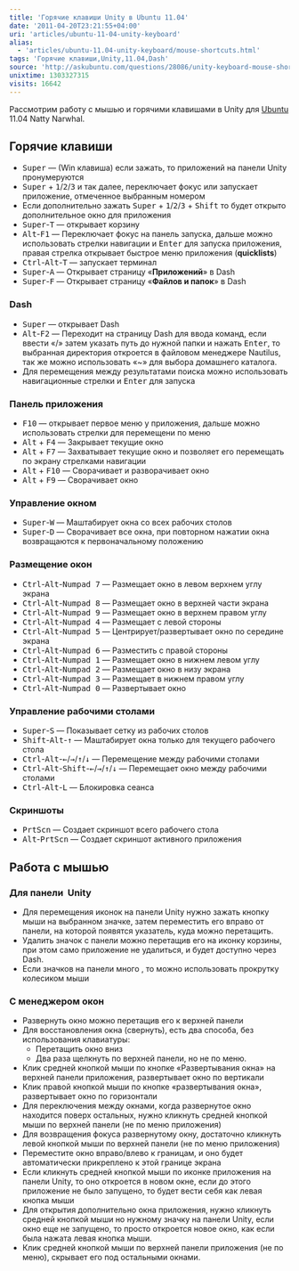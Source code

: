 ```yaml
---
title: 'Горячие клавиши Unity в Ubuntu 11.04'
date: '2011-04-20T23:21:55+04:00'
uri: 'articles/ubuntu-11-04-unity-keyboard'
alias: 
  - 'articles/ubuntu-11.04-unity-keyboard/mouse-shortcuts.html'
tags: 'Горячие клавиши,Unity,11.04,Dash'
source: 'http://askubuntu.com/questions/28086/unity-keyboard-mouse-shortcuts?tab=votes#tab-top'
unixtime: 1303327315
visits: 16642
---
```

Рассмотрим работу с мышью и горячими клавишами в Unity для [Ubuntu](ubuntu/) 11.04 Natty Narwhal.

## Горячие клавиши

*   <kbd>Super</kbd> — (Win клавиша) если зажать, то приложений на панели Unity пронумеруются
*   <kbd>Super</kbd> + <kbd>1</kbd>/<kbd>2</kbd>/<kbd>3</kbd> и так далее, переключает фокус или запускает приложение, отмеченное выбранным номером
*   Если дополнительно зажать <kbd>Super</kbd> + <kbd>1</kbd>/<kbd>2</kbd>/<kbd>3</kbd> + <kbd>Shift</kbd> то будет открыто дополнительное окно для приложения
*   <kbd>Super</kbd>\-<kbd>T</kbd> — открывает корзину
*   <kbd>Alt</kbd>\-<kbd>F1</kbd> — Переключает фокус на панель запуска, дальше можно использовать стрелки навигации и <kbd>Enter</kbd> для запуска приложения, правая стрелка открывает быстрое меню приложения (**quicklists**)
*   <kbd>Ctrl</kbd>\-<kbd>Alt</kbd>\-<kbd>T</kbd> — запускает терминал
*   <kbd>Super</kbd>\-<kbd>A</kbd> — Открывает страницу «**Приложений**» в Dash
*   <kbd>Super</kbd>\-<kbd>F</kbd> — Открывает страницу «**Файлов и папок**» в Dash

### Dash

*   <kbd>Super</kbd> — открывает Dash
*   <kbd>Alt</kbd>\-<kbd>F2</kbd> — Переходит на страницу Dash для ввода команд, если ввести «/» затем указать путь до нужной папки и нажать <kbd>Enter</kbd>, то выбранная директория откроется в файловом менеджере Nautilus, так же можно использовать «~» для выбора домашнего каталога.
*   Для перемещения между результатами поиска можно использовать навигационные стрелки и <kbd>Enter</kbd> для запуска

### Панель приложения

*   <kbd>F10</kbd> — открывает первое меню у приложения, дальше можно использовать стрелки для перемещени по меню
*   <kbd>Alt</kbd> + <kbd>F4</kbd> — Закрывает текущие окно
*   <kbd>Alt</kbd> + <kbd>F7</kbd> — Захватывает текущие окно и позволяет его перемещать по экрану стрелками навигации
*   <kbd>Alt</kbd> + <kbd>F10</kbd> — Сворачивает и разворачивает окно
*   <kbd>Alt</kbd> + <kbd>F9</kbd> — Сворачивает окно

### Управление окном

*   <kbd>Super</kbd>\-<kbd>W</kbd> — Маштабирует окна со всех рабочих столов
*   <kbd>Super</kbd>\-<kbd>D</kbd> — Сворачивает все окна, при повторном нажатии окна возвращаются к первоначальному положению

### Размещение окон

*   <kbd>Ctrl</kbd>\-<kbd>Alt</kbd>\-<kbd>Numpad 7</kbd> — Размещает окно в левом верхнем углу экрана
*   <kbd>Ctrl</kbd>\-<kbd>Alt</kbd>\-<kbd>Numpad 8</kbd> — Размещает окно в верхней части экрана
*   <kbd>Ctrl</kbd>\-<kbd>Alt</kbd>\-<kbd>Numpad 9</kbd> — Размещает окно в верхнем правом углу
*   <kbd>Ctrl</kbd>\-<kbd>Alt</kbd>\-<kbd>Numpad 4</kbd> — Размещает с левой стороны
*   <kbd>Ctrl</kbd>\-<kbd>Alt</kbd>\-<kbd>Numpad 5</kbd> — Центрирует/развертывает окно по середине экрана
*   <kbd>Ctrl</kbd>\-<kbd>Alt</kbd>\-<kbd>Numpad 6</kbd> — Разместить с правой стороны
*   <kbd>Ctrl</kbd>\-<kbd>Alt</kbd>\-<kbd>Numpad 1</kbd> — Размещает окно в нижнем левом углу
*   <kbd>Ctrl</kbd>\-<kbd>Alt</kbd>\-<kbd>Numpad 2</kbd> — Размещает окно в низу экрана
*   <kbd>Ctrl</kbd>\-<kbd>Alt</kbd>\-<kbd>Numpad 3</kbd> — Размещает в нижнем правом углу
*   <kbd>Ctrl</kbd>\-<kbd>Alt</kbd>\-<kbd>Numpad 0</kbd> — Развертывает окно

### Управление рабочими столами

*   <kbd>Super</kbd>\-<kbd>S</kbd> — Показывает сетку из рабочих столов
*   <kbd>Shift</kbd>\-<kbd>Alt</kbd>\-<kbd>↑</kbd> — Маштабирует окна только для текущего рабочего стола
*   <kbd>Ctrl</kbd>\-<kbd>Alt</kbd>\-<kbd>←</kbd>/<kbd>→</kbd>/<kbd>↑</kbd>/<kbd>↓</kbd> — Перемещение между рабочими столами
*   <kbd>Ctrl</kbd>\-<kbd>Alt</kbd>\-<kbd>Shift</kbd>\-<kbd>←</kbd>/<kbd>→</kbd>/<kbd>↑</kbd>/<kbd>↓</kbd> — Перемещает окно между рабочими столами
*   <kbd>Ctrl</kbd>\-<kbd>Alt</kbd>\-<kbd>L</kbd> — Блокировка сеанса

### Скриншоты

*   <kbd>PrtScn</kbd> — Создает скриншот всего рабочего стола
*   <kbd>Alt</kbd>\-<kbd>PrtScn</kbd> — Создает скриншот активного приложения

## Работа с мышью

### Для панели  Unity

*   Для перемещения иконок на панели Unity нужно зажать кнопку мыши на выбранном значке, затем переместить его вправо от панели, на которой появятся указатель, куда можно перетащить.
*   Удалить значок с панели можно перетащив его на иконку корзины, при этом само приложение не удалиться, и будет доступно через Dash.
*   Если значков на панели много , то можно использовать прокрутку колесиком мыши

### С менеджером окон

*   Развернуть окно можно перетащив его к верхней панели
*   Для восстановления окна (свернуть), есть два способа, без использования клавиатуры:
    *   Перетащить окно вниз
    *   Два раза щелкнуть по верхней панели, но не по меню.
*   Клик средней кнопкой мыши по кнопке «Развертывания окна» на верхней панели приложения, развертывает окно по вертикали
*   Клик правой кнопкой мыши по кнопке «развертывания окна», развертывает окно по горизонтали
*   Для переключения между окнами, когда развернутое окно находится поверх остальных, нужно кликнуть средней кнопкой мыши по верхней панели (не по меню приложения)
*   Для возвращения фокуса развернутому окну, достаточно кликнуть левой кнопкой мыши по верхней панели (не по меню приложения)
*   Переместите окно вправо/влево к границам, и оно будет автоматически прикреплено к этой границе экрана
*   Если кликнуть средней кнопкой мыши по иконке приложения на панели Unity, то оно откроется в новом окне, если до этого приложение не было запущено, то будет вести себя как левая кнопка мыши
*   Для открытия дополнительно окна приложения, нужно кликнуть средней кнопкой мыши но нужному значку на панели Unity, если окно еще не запущено, то просто откроется новое окно, как если была нажата левая кнопка мыши.
*   Клик средней кнопкой мыши по верхней панели приложения (не по меню), скрывает его под остальными окнами.
